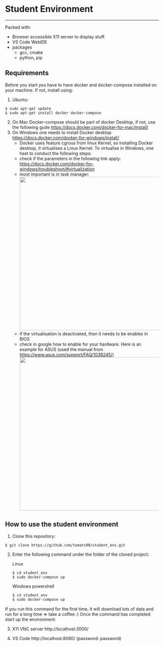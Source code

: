# Student Environment
----------------------------

Packed with:
- Browser accessible X11 server to display stuff.
- VS Code WebIDE
- packages
    - gcc, cmake
    - python, pip

Requirements
-------------------------------------
Before you start you have to have docker and docker-compose installed on your machine. If not, install using:

1. Ubuntu:
```shell
$ sudo apt-get update
$ sudo apt-get install docker docker-compose
```

2. On Mac Docker-compose should be part of docker Desktop, if not, use the following gude https://docs.docker.com/docker-for-mac/install/
3. On Windows one needs to install Docker desktop https://docs.docker.com/docker-for-windows/install/
    * Docker uses feature cgrous from linux Kernel, so installing Docker desktop, it virtualises a Linux Kernel. To virtualise in Windows, one hast to conduct the  following steps:
    * check if the parameters in the following link apply: https://docs.docker.com/docker-for-windows/troubleshoot/#virtualization
    * most important is in task manager: <img src="https://user-images.githubusercontent.com/48677890/110318061-4d9d0b80-800d-11eb-8793-b4c5af963cef.png" width="500" height="500">
    * if the virtualisation is deactivated, then it needs to be enables in BIOS
    * check in google how to enable for your hardware. Here is an example for ASUS (used the manual from https://www.asus.com/support/FAQ/1038245/) <img src="https://user-images.githubusercontent.com/48677890/110318487-d451e880-800d-11eb-9fdb-dddb2757917c.png" width="500" height="500">




How to use the student environment 
-------------------------------------

1. Clone this repository:
```shell
$ git clone https://github.com/tomats90/student_env.git
```

2. Enter the following command under the folder of the cloned project:

    Linux
    ```shell
    $ cd student_env
    $ sudo docker-compose up
    ```

    Windows powershell

    ```powershell
    $ cd student_env
    $ sudo docker-compose up
    ```

If you run this command for the first time, it will download lots of data and run for a long time => take a coffee :)
Once the command has completed start up the environment:

3. X11 VNC server http://localhost:3000/

4. VS Code http://localhost:8080/ (password: password)
